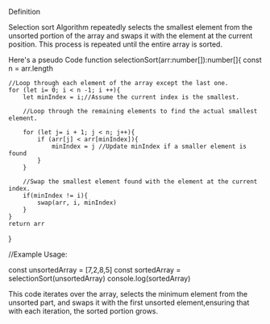 Definition

Selection sort Algorithm repeatedly selects the smallest element from the unsorted portion of the array and swaps it with the element at the current position. This process is repeated until the entire array is sorted.

Here's a pseudo Code 
function selectionSort(arr:number[]):number[]{
    const n = arr.length
    
    //Loop through each element of the array except the last one.
    for (let i= 0; i < n -1; i ++){
        let minIndex = i;//Assume the current index is the smallest.

        //Loop through the remaining elements to find the actual smallest element.

        for (let j= i + 1; j < n; j++){
            if (arr[j] < arr[minIndex]){
                minIndex = j //Update minIndex if a smaller element is found
            }
        }

        //Swap the smallest element found with the element at the current index.
        if(minIndex != i){
            swap(arr, i, minIndex)
        }
    }
    return arr
}

//Example Usage:

const unsortedArray = [7,2,8,5]
const sortedArray = selectionSort(unsortedArray)
console.log(sortedArray)

This code iterates over the array, selects the minimum element from the unsorted part, and swaps it with the first unsorted element,ensuring that with each iteration, the sorted portion grows.